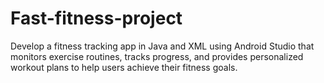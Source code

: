 # Fast-fitness-project
Develop a fitness tracking app in Java and XML using Android Studio that monitors exercise routines, tracks progress, and provides personalized workout plans to help users achieve their fitness goals.
